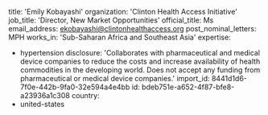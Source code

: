 title: 'Emily Kobayashi'
organization: 'Clinton Health Access Initiative'
job_title: 'Director, New Market Opportunities'
official_title: Ms
email_address: ekobayashi@clintonhealthaccess.org
post_nominal_letters: MPH
works_in: 'Sub-Saharan Africa and Southeast Asia'
expertise:
  - hypertension
disclosure: 'Collaborates with pharmaceutical and medical device companies to reduce the costs and increase availability of health commodities in the developing world. Does not accept any funding from pharmaceutical or medical device companies.'
import_id: 8441d1d6-7f0e-442b-9fa0-32e594a4e4bb
id: bdeb751e-a652-4f87-bfe8-a23936a1c308
country:
  - united-states
